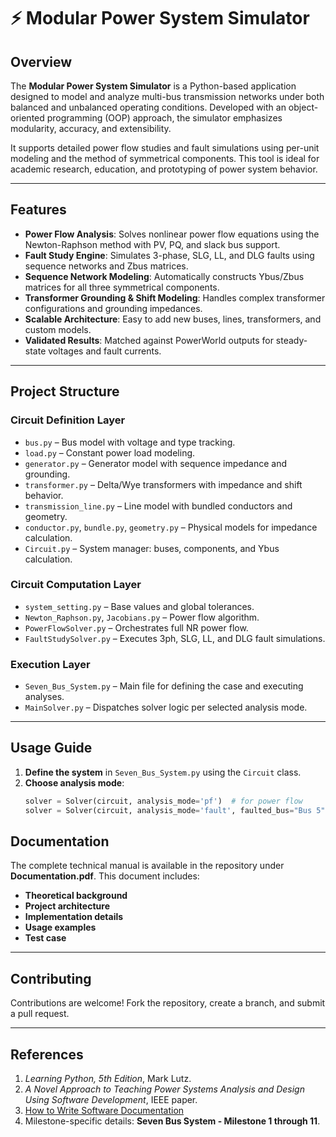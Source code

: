 # ⚡ Modular Power System Simulator

## Overview

The **Modular Power System Simulator** is a Python-based application designed to model and analyze multi-bus transmission networks under both balanced and unbalanced operating conditions. Developed with an object-oriented programming (OOP) approach, the simulator emphasizes modularity, accuracy, and extensibility.

It supports detailed power flow studies and fault simulations using per-unit modeling and the method of symmetrical components. This tool is ideal for academic research, education, and prototyping of power system behavior.

---

## Features

- **Power Flow Analysis**: Solves nonlinear power flow equations using the Newton-Raphson method with PV, PQ, and slack bus support.
- **Fault Study Engine**: Simulates 3-phase, SLG, LL, and DLG faults using sequence networks and Zbus matrices.
- **Sequence Network Modeling**: Automatically constructs Ybus/Zbus matrices for all three symmetrical components.
- **Transformer Grounding & Shift Modeling**: Handles complex transformer configurations and grounding impedances.
- **Scalable Architecture**: Easy to add new buses, lines, transformers, and custom models.
- **Validated Results**: Matched against PowerWorld outputs for steady-state voltages and fault currents.

---

## Project Structure

### Circuit Definition Layer

- `bus.py` – Bus model with voltage and type tracking.
- `load.py` – Constant power load modeling.
- `generator.py` – Generator model with sequence impedance and grounding.
- `transformer.py` – Delta/Wye transformers with impedance and shift behavior.
- `transmission_line.py` – Line model with bundled conductors and geometry.
- `conductor.py`, `bundle.py`, `geometry.py` – Physical models for impedance calculation.
- `Circuit.py` – System manager: buses, components, and Ybus calculation.

### Circuit Computation Layer

- `system_setting.py` – Base values and global tolerances.
- `Newton_Raphson.py`, `Jacobians.py` – Power flow algorithm.
- `PowerFlowSolver.py` – Orchestrates full NR power flow.
- `FaultStudySolver.py` – Executes 3ph, SLG, LL, and DLG fault simulations.

### Execution Layer

- `Seven_Bus_System.py` – Main file for defining the case and executing analyses.
- `MainSolver.py` – Dispatches solver logic per selected analysis mode.

---

## Usage Guide

1. **Define the system** in `Seven_Bus_System.py` using the `Circuit` class.
2. **Choose analysis mode**:
   ```python
   solver = Solver(circuit, analysis_mode='pf')  # for power flow
   solver = Solver(circuit, analysis_mode='fault', faulted_bus="Bus 5", fault_type="slg")

## Documentation

The complete technical manual is available in the repository under **Documentation.pdf**. This document includes:

- **Theoretical background**
- **Project architecture**
- **Implementation details**
- **Usage examples**
- **Test case**

---

## Contributing

Contributions are welcome! Fork the repository, create a branch, and submit a pull request.

---

## References

1. *Learning Python, 5th Edition*, Mark Lutz.
2. *A Novel Approach to Teaching Power Systems Analysis and Design Using Software Development*, IEEE paper.
3. [How to Write Software Documentation](https://technicalwriterhq.com/documentation/software-documentation/how-to-write-software-documentation/)
4. Milestone-specific details: **Seven Bus System - Milestone 1 through 11**.
